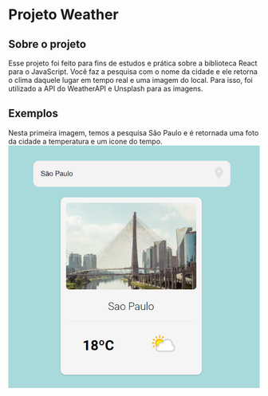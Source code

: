 # Projeto Weather

## Sobre o projeto
Esse projeto foi feito para fins de estudos e prática sobre a biblioteca React para o JavaScript.
Você faz a pesquisa com o nome da cidade e ele retorna o clima daquele lugar em tempo real e uma imagem do local.
Para isso, foi utilizado a API do WeatherAPI e Unsplash para as imagens.

## Exemplos
Nesta primeira imagem, temos a pesquisa São Paulo e é retornada uma foto da cidade a temperatura e um icone do tempo.
![Exemplo um](public/imgs/view1.png)
